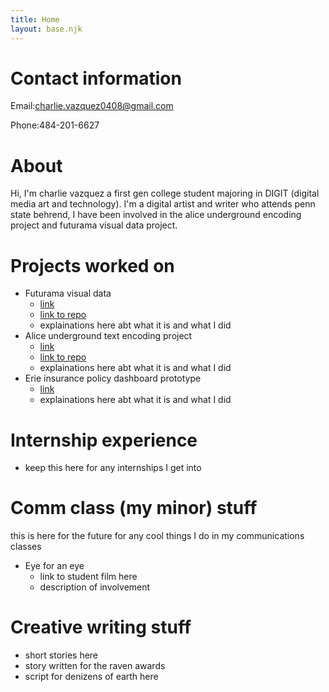 ```yaml
---
title: Home
layout: base.njk
---
```


# Contact information

Email:charlie.vazquez0408@gmail.com

Phone:484-201-6627

# About
Hi, I'm charlie vazquez a first gen college student majoring in DIGIT (digital media art and technology). I'm a digital artist and writer who attends penn state behrend, I have been involved in the alice underground encoding project and futurama visual data project.

# Projects worked on
- Futurama visual data 
  - <a href="https://mystkitteh.github.io/TeamFuturama/index.html">link</a>
  - <a href="https://github.com/MystKitteh/TeamFuturama">link to repo</a>
  - explainations here abt what it is and what I did
- Alice underground text encoding project
  - <a href="https://madisonsciarrillo.github.io/AliceUndergroundProject/">link</a>
  - <a href="https://github.com/MadisonSciarrillo/AliceUndergroundProject">link to repo</a>
  - explainations here abt what it is and what I did
- Erie insurance policy dashboard prototype
  - <a href="https://miro.com/app/board/uXjVLYVd5ns=/">link</a> 
  - explainations here abt what it is and what I did

# Internship experience
- keep this here for any internships I get into

# Comm class (my minor) stuff
this is here for the future for any cool things I do in my communications classes

- Eye for an eye
  - link to student film here
  - description of involvement

# Creative writing stuff
- short stories here
- story written for the raven awards
- script for denizens of earth here
